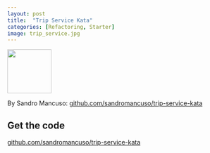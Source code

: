 ```yaml
---
layout: post
title:  "Trip Service Kata"
categories: [Refactoring, Starter]
image: trip_service.jpg
---
```


<img style="height: 100px" src="{{ site.github.url }}/images/trip_service.jpg">

By Sandro Mancuso: [github.com/sandromancuso/trip-service-kata](https://github.com/sandromancuso/trip-service-kata)

## Get the code
[github.com/sandromancuso/trip-service-kata](https://github.com/sandromancuso/trip-service-kata)
